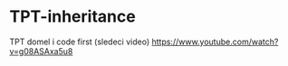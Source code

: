 # TPT-inheritance
TPT domel i code first (sledeci video) https://www.youtube.com/watch?v=g08ASAxa5u8
